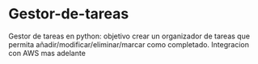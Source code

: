 # Gestor-de-tareas
Gestor de tareas en python: objetivo crear un organizador de tareas que permita añadir/modificar/eliminar/marcar como completado. Integracion con AWS mas adelante
